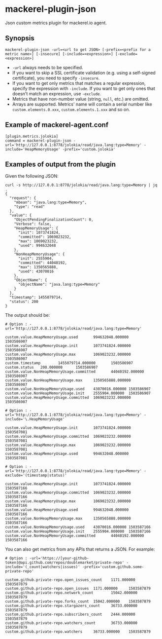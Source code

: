 mackerel-plugin-json
====================

Json custom metrics plugin for mackerel.io agent.

## Synopsis

```
mackerel-plugin-json -url=<url to get JSON> [-prefix=<prefix for a metric name>] [-insecure] [-include=<expression>] [-exclude=<expression>]
```

- `-url` always needs to be specified.
- If you want to skip a SSL certificate validation (e.g. using a self-signed certificate), you need to specify `-insecure`.
- If you want to get only metrics that matches a regular expression, specify the expression with `-include`. If you want to get only ones that doesn't match an expression, use `-exclude`.
- Metrics that have non-number value (string, `null`, etc.) are omitted.
- Arrays are supported. Metrics' name will contain a serial number like `custom.elements.0.xxx`, `custom.elements.1.xxx` and so on.

## Example of mackerel-agent.conf

```
[plugin.metrics.jolokia]
command = mackerel-plugin-json -url='http://127.0.0.1:8778/jolokia/read/java.lang:type=Memory' -include='HeapMemoryUsage' -prefix='custom.jolokia'
```

## Examples of output from the plugin

Given the following JSON:

```
curl -s http://127.0.0.1:8778/jolokia/read/java.lang:type=Memory | jq .
{
  "request": {
    "mbean": "java.lang:type=Memory",
    "type": "read"
  },
  "value": {
    "ObjectPendingFinalizationCount": 0,
    "Verbose": false,
    "HeapMemoryUsage": {
      "init": 1073741824,
      "committed": 1069023232,
      "max": 1069023232,
      "used": 994632048
    },
    "NonHeapMemoryUsage": {
      "init": 2555904,
      "committed": 44040192,
      "max": 1350565888,
      "used": 43070016
    },
    "ObjectName": {
      "objectName": "java.lang:type=Memory"
    }
  },
  "timestamp": 1455079714,
  "status": 200
}
```

The output should be:

```
# Option : -url='http://127.0.0.1:8778/jolokia/read/java.lang:type=Memory'

custom.value.HeapMemoryUsage.used       994632048.000000        1503586907
custom.value.HeapMemoryUsage.init       1073741824.000000       1503586907
custom.value.HeapMemoryUsage.max        1069023232.000000       1503586907
custom.timestamp        1455079714.000000       1503586907
custom.status   200.000000      1503586907
custom.value.NonHeapMemoryUsage.committed       44040192.000000 1503586907
custom.value.NonHeapMemoryUsage.max     1350565888.000000       1503586907
custom.value.NonHeapMemoryUsage.used    43070016.000000 1503586907
custom.value.NonHeapMemoryUsage.init    2555904.000000  1503586907
custom.value.HeapMemoryUsage.committed  1069023232.000000       1503586907
```

```
# Option : -url='http://127.0.0.1:8778/jolokia/read/java.lang:type=Memory' -include='\.HeapMemoryUsage'

custom.value.HeapMemoryUsage.init       1073741824.000000       1503587081
custom.value.HeapMemoryUsage.committed  1069023232.000000       1503587081
custom.value.HeapMemoryUsage.max        1069023232.000000       1503587081
custom.value.HeapMemoryUsage.used       994632048.000000        1503587081
```

```
# Option : -url='http://127.0.0.1:8778/jolokia/read/java.lang:type=Memory' -exclude='(timestamp|status)'

custom.value.HeapMemoryUsage.init       1073741824.000000       1503587166
custom.value.HeapMemoryUsage.committed  1069023232.000000       1503587166
custom.value.HeapMemoryUsage.max        1069023232.000000       1503587166
custom.value.HeapMemoryUsage.used       994632048.000000        1503587166
custom.value.NonHeapMemoryUsage.max     1350565888.000000       1503587166
custom.value.NonHeapMemoryUsage.used    43070016.000000 1503587166
custom.value.NonHeapMemoryUsage.init    2555904.000000  1503587166
custom.value.NonHeapMemoryUsage.committed       44040192.000000 1503587166
```

You can also get metrics from any APIs that returns a JSON. For example:

```
# Option : -url='https://[your-github-token]@api.github.com/repos/doublemarket/private-repo' -include='(_count|watchers|issues)' -prefix='custom.github.some-private-repo'

custom.github.private-repo.open_issues_count    1171.000000     1503587879
custom.github.private-repo.open_issues  1171.000000     1503587879
custom.github.private-repo.network_count        15042.000000    1503587879
custom.github.private-repo.forks_count  15042.000000    1503587879
custom.github.private-repo.stargazers_count     36733.000000    1503587879
custom.github.private-repo.subscribers_count    2444.000000     1503587879
custom.github.private-repo.watchers_count       36733.000000    1503587879
custom.github.private-repo.watchers     36733.000000    1503587879
```
